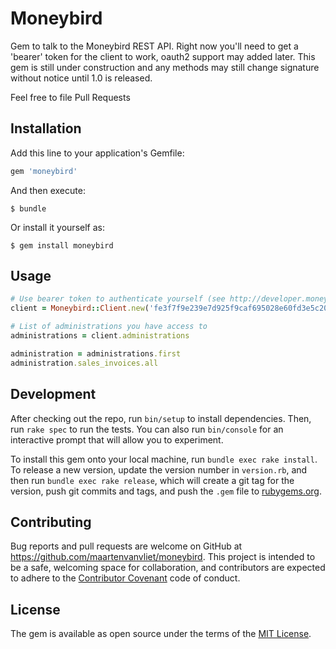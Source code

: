 # Moneybird

Gem to talk to the Moneybird REST API. Right now you'll need to get a 'bearer' token for the client to work, oauth2 support may added later. This gem is still under construction and any methods may still change signature without notice until 1.0 is released.

Feel free to file Pull Requests

## Installation

Add this line to your application's Gemfile:

```ruby
gem 'moneybird'
```

And then execute:

    $ bundle

Or install it yourself as:

    $ gem install moneybird

## Usage

```ruby
# Use bearer token to authenticate yourself (see http://developer.moneybird.com/authentication/)
client = Moneybird::Client.new('fe3f7f9e239e7d925f9caf695028e60fd3e5c2085f7aebb983cea731dea6b44f')

# List of administrations you have access to
administrations = client.administrations

administration = administrations.first
administration.sales_invoices.all

```

## Development

After checking out the repo, run `bin/setup` to install dependencies. Then, run `rake spec` to run the tests. You can also run `bin/console` for an interactive prompt that will allow you to experiment.

To install this gem onto your local machine, run `bundle exec rake install`. To release a new version, update the version number in `version.rb`, and then run `bundle exec rake release`, which will create a git tag for the version, push git commits and tags, and push the `.gem` file to [rubygems.org](https://rubygems.org).

## Contributing

Bug reports and pull requests are welcome on GitHub at https://github.com/maartenvanvliet/moneybird. This project is intended to be a safe, welcoming space for collaboration, and contributors are expected to adhere to the [Contributor Covenant](http://contributor-covenant.org) code of conduct.


## License

The gem is available as open source under the terms of the [MIT License](http://opensource.org/licenses/MIT).

